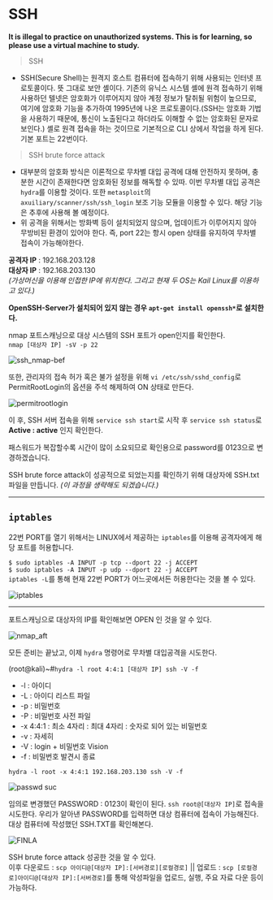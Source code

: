# SSH
**It is illegal to practice on unauthorized systems. This is for learning, so please use a virtual machine to study.**

> SSH

*  SSH(Secure Shell)는 원격지 호스트 컴퓨터에 접속하기 위해 사용되는 인터넷 프로토콜이다. 뜻 그대로 보안 셸이다. 기존의 유닉스 시스템 셸에 원격 접속하기 위해 사용하던 텔넷은 암호화가 이루어지지 않아 계정 정보가 탈취될 위험이 높으므로, 여기에 암호화 기능을 추가하여 1995년에 나온 프로토콜이다.(SSH는 암호화 기법을 사용하기 때문에, 통신이 노출된다고 하더라도 이해할 수 없는 암호화된 문자로 보인다.) 셸로 원격 접속을 하는 것이므로 기본적으로 CLI 상에서 작업을 하게 된다. 기본 포트는 22번이다.

> SSH brute force attack

*  대부분의 암호화 방식은 이론적으로 무차별 대입 공격에 대해 안전하지 못하며, 충분한 시간이 존재한다면 암호화된 정보를 해독할 수 있따. 이번 무차별 대입 공격은 `hydra`를 이용할 것이다. 또한 `metasploit`의 `axuiliary/scanner/ssh/ssh_login` 보조 기능 모듈을 이용할 수 있다. 해당 기능은 추후에 사용해 볼 예정이다.  
*  위 공격을 위해서는 방화벽 등이 설치되었지 않으며, 업데이트가 이루어지지 않아 무방비된 환경이 있어야 한다. 즉, port 22는 항시 open 상태를 유지하여 무차별 접속이 가능해야한다.


__공격자 IP__ : 192.168.203.128   
__대상자 IP__ : 192.168.203.130    
*(가상머신을 이용해 인접한 IP에 위치한다. 그리고 현재 두 OS는 Kail Linux를 이용하고 있다.)*

__OpenSSH-Server가 설치되어 있지 않는 경우 `apt-get install openssh*`로 설치한다.__ 

nmap 포트스캐닝으로 대상 시스템의 SSH 포트가 open인지를 확인한다.   
`nmap [대상자 IP] -sV -p 22` 
    
![ssh_nmap-bef](https://user-images.githubusercontent.com/78135526/120061661-382dff80-c099-11eb-9456-3fd4806692fd.png)

또한, 관리자의 접속 허가 혹은 불가 설정을 위해 `vi /etc/ssh/sshd_config`로 PermitRootLogin의 옵션을 주석 해제하여 ON 상태로 만든다.


![permitrootlogin](https://user-images.githubusercontent.com/78135526/120060872-395d2d80-c095-11eb-88b4-62d351f70627.png)

이 후, SSH 서버 접속을 위해 `service ssh start`로 시작 후 `service ssh status`로 **Active : active** 인지 확인한다.

패스워드가 복잡할수록 시간이 많이 소요되므로 확인용으로 password를 0123으로 변경하겠습니다.

SSH brute force attack이 성공적으로 되었는지를 확인하기 위해 대상자에 SSH.txt 파일을 만듭니다. _(이 과정을 생략해도 되겠습니다.)_

_____
## `iptables`

22번 PORT를 열기 위해서는 LINUX에서 제공하는 `iptables`를 이용해 공격자에게 해당 포트를 허용합니다.

`$ sudo iptables -A INPUT -p tcp --dport 22 -j ACCEPT`   
`$ sudo iptables -A INPUT -p udp --dport 22 -j ACCEPT`   
`iptables -L`를 통해 현재 22번 PORT가 어느곳에서든 허용한다는 것을 볼 수 있다. 

![iptables](https://user-images.githubusercontent.com/78135526/120061139-bb018b00-c096-11eb-8136-5bc5d63eb490.png)
____

포트스캐닝으로 대상자의 IP를 확인해보면 OPEN 인 것을 알 수 있다.

![nmap_aft](https://user-images.githubusercontent.com/78135526/120061261-585cbf00-c097-11eb-9ae1-998bcffe5693.png)

모든 준비는 끝났고, 이제 `hydra` 명령어로 무차별 대입공격을 시도한다.

(root@kali)~#`hydra -l root 4:4:1 [대상자 IP] ssh -V -f`
+ -l : 아이디
+ -L : 아이디 리스트 파일
+ -p : 비밀번호
+ -P : 비밀번호 사전 파일
+ -x 4:4:1 : 최소 4자리 : 최대 4자리 : 숫자로 되어 있는 비밀번호
+ -v : 자세히 
+ -V : login + 비밀번호 Vision
+ -f : 비밀번호 발견시 종료

`hydra -l root -x 4:4:1 192.168.203.130 ssh -V -f` 

![passwd suc](https://user-images.githubusercontent.com/78135526/120061475-66f7a600-c098-11eb-9d33-5a8759f1a12f.png)

임의로 변경했던 PASSWORD : 0123이 확인이 된다. `ssh root@[대상자 IP]`로 접속을 시도한다. 우리가 알아낸 PASSWORD를 입력하면 대상 컴퓨터에 접속이 가능해진다. 대상 컴퓨터에 작성했던 SSH.TXT를 확인해본다.

![FINLA](https://user-images.githubusercontent.com/78135526/120061567-d2417800-c098-11eb-975d-572fde79a456.png)

SSH brute force attack 성공한 것을 알 수 있다.    
이후 다운로드 : `scp 아이디@[대상자 IP]:[서버경로][로컬경로]` || 업로드 : `scp [로컬경로]아이디@[대상자 IP]:[서버경로]`를 통해 악성파일을 업로드, 실행, 주요 자료 다운 등이 가능하다.
